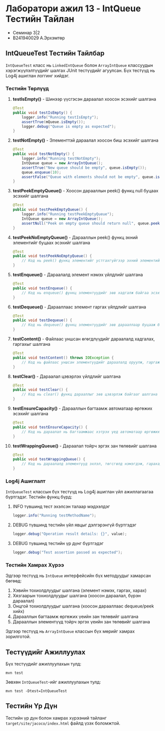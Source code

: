 # Лаборатори ажил 13 - IntQueue Тестийн Тайлан

- Семинар 3|2
- B241940029 А.Эрхэмтөр

## IntQueueTest Тестийн Тайлбар

`IntQueueTest` класс нь `LinkedIntQueue` болон `ArrayIntQueue` классуудын хэрэгжүүлэлтүүдийг шалгах JUnit тестүүдийг агуулсан. Бүх тестүүд нь Log4j ашиглан логгинг хийдэг.

### Тестийн Төрлүүд

1. **testIsEmpty()** - Шинээр үүсгэсэн дараалал хоосон эсэхийг шалгана

   ```java
   @Test
   public void testIsEmpty() {
       logger.info("Running testIsEmpty");
       assertTrue(mQueue.isEmpty());
       logger.debug("Queue is empty as expected");
   }
   ```

2. **testNotEmpty()** - Элементтэй дараалал хоосон биш эсэхийг шалгана

   ```java
   @Test
   public void testNotEmpty() {
       logger.info("Running testNotEmpty");
       IntQueue queue = new ArrayIntQueue();
       assertTrue("New queue should be empty", queue.isEmpty());
       queue.enqueue(10);
       assertFalse("Queue with elements should not be empty", queue.isEmpty());
   }
   ```

3. **testPeekEmptyQueue()** - Хоосон дарааллын peek() функц null буцаах эсэхийг шалгана

   ```java
   @Test
   public void testPeekEmptyQueue() {
       logger.info("Running testPeekEmptyQueue");
       IntQueue queue = new ArrayIntQueue();
       assertNull("Peek on empty queue should return null", queue.peek());
   }
   ```

4. **testPeekNoEmptyQueue()** - Дарааллын peek() функц эхний элементийг буцаах эсэхийг шалгана

   ```java
   @Test
   public void testPeekNoEmptyQueue() {
       // Код нь peek() функц элементийг устгахгүйгээр эхний элементийг буцаах эсэхийг шалгана
   }
   ```

5. **testEnqueue()** - Дараалалд элемент нэмэх үйлдлийг шалгана

   ```java
   @Test
   public void testEnqueue() {
       // Код нь enqueue() функц элементүүдийг зөв хадгалж байгаа эсэхийг шалгана
   }
   ```

6. **testDequeue()** - Дарааллаас элемент гаргах үйлдлийг шалгана

   ```java
   @Test
   public void testDequeue() {
       // Код нь dequeue() функц элементүүдийг зөв дарааллаар буцааж байгааг шалгана
   }
   ```

7. **testContent()** - Файлаас уншсан өгөгдлүүдийг дараалалд хадгалах, гаргахыг шалгана

   ```java
   @Test
   public void testContent() throws IOException {
       // Код нь файлаас уншсан элементүүдийг дараалалд оруулж, гаргаж байгааг шалгана
   }
   ```

8. **testClear()** - Дараалал цэвэрлэх үйлдлийг шалгана

   ```java
   @Test
   public void testClear() {
       // Код нь clear() функц дарааллыг зөв цэвэрлэж байгааг шалгана
   }
   ```

9. **testEnsureCapacity()** - Дарааллын багтаамж автоматаар өргөжих эсэхийг шалгана

   ```java
   @Test
   public void testEnsureCapacity() {
       // Код нь дараалал нь багтаамжаас хэтрэх үед автоматаар өргөжих эсэхийг шалгана
   }
   ```

10. **testWrappingQueue()** - Дараалал тойрч эргэх зан төлөвийг шалгана
    ```java
    @Test
    public void testWrappingQueue() {
        // Код нь дараалалд элементүүд эхлэл, төгсгөлд нэмэгдэж, гарахад зөв ажиллах эсэхийг шалгана
    }
    ```

### Log4j Ашиглалт

`IntQueueTest` классын бүх тестүүд нь Log4j ашиглан үйл ажиллагаагаа бүртгэдэг. Тестийн функц бүрд:

1. INFO түвшинд тест эхэлсэн талаар мэдээлдэг

   ```java
   logger.info("Running testMethodName");
   ```

2. DEBUG түвшинд тестийн үйл явцыг дэлгэрэнгүй бүртгэдэг

   ```java
   logger.debug("Operation result details: {}", value);
   ```

3. DEBUG түвшинд тестийн үр дүнг бүртгэдэг
   ```java
   logger.debug("Test assertion passed as expected");
   ```

### Тестийн Хамрах Хүрээ

Эдгээр тестүүд нь `IntQueue` интерфейсийн бүх методуудыг хамарсан бөгөөд:

1. Хэвийн тохиолдлуудыг шалгана (элемент нэмэх, гаргах, харах)
2. Хязгаарын тохиолдлуудыг шалгана (хоосон дараалал, бүрэн дараалал)
3. Онцгой тохиолдлуудыг шалгана (хоосон дарааллаас dequeue/peek хийх)
4. Дарааллын багтаамж өргөжих үеийн зан төлөвийг шалгана
5. Дарааллын элементүүд тойрч эргэх үеийн зан төлөвийг шалгана

Эдгээр тестүүд нь `ArrayIntQueue` классын бүх мөрийг хамрах зорилготой.

## Тестүүдийг Ажиллуулах

Бүх тестүүдийг ажиллуулахын тулд:

```
mvn test
```

Зөвхөн `IntQueueTest`-ийг ажиллуулахын тулд:

```
mvn test -Dtest=IntQueueTest
```

## Тестийн Үр Дүн

Тестийн үр дүн болон хамрах хүрээний тайланг `target/site/jacoco/index.html` файлд үзэх боломжтой.
